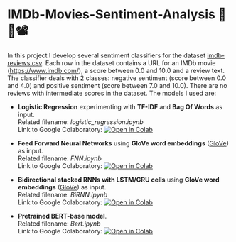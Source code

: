 # IMDb-Movies-Sentiment-Analysis 🍿👀📽
In this project I develop several sentiment classifiers for the dataset 
[imdb-reviews.csv](https://drive.google.com/file/d/16TrTTwS0KTnqPFHC6TQm0ZGCHn5biA7E/view?usp=share_link). Each row in the dataset contains a URL for an IMDb movie (https://www.imdb.com/), a score between 0.0 and 10.0 and a review text. The classifier deals with 2 classes: negative sentiment (score between 0.0 and 4.0) and positive sentiment (score between 7.0 and 10.0). There are no reviews with intermediate scores in the dataset. The models I used are:

* **Logistic Regression** experimenting with **TF-IDF** and **Bag Of Words** as input.\
 Related filename: *logistic_regression.ipynb*\
 Link to Google Colaboratory:
 [![Open in Colab](https://colab.research.google.com/assets/colab-badge.svg)](https://colab.research.google.com/drive/192mvLxVo1RFCTUASoQ_IDjgY5w7EHVor?usp=share_link)

* **Feed Forward Neural Networks** using **GloVe word embeddings** ([GloVe](https://nlp.stanford.edu/projects/glove/)) as input.\
 Related filename: *FNN.ipynb*\
 Link to Google Colaboratory:
 [![Open in Colab](https://colab.research.google.com/assets/colab-badge.svg)](https://colab.research.google.com/drive/1qMsEBs7_Blkys8rzSmlTOHWr0J3eNDa5?authuser=2#scrollTo=fMGmxNGYMZ8G)

* **Bidirectional stacked RNNs with LSTM/GRU cells** using **GloVe word embeddings** ([GloVe](https://nlp.stanford.edu/projects/glove/)) as input.\
 Related filename: *BiRNN.ipynb*\
 Link to Google Colaboratory:
 [![Open in Colab](https://colab.research.google.com/assets/colab-badge.svg)](https://colab.research.google.com/drive/1QXNT4XbYM0DVylO2AmNzVcpRFHaNv9ay?authuser=2)

* **Pretrained BERT-base model**.\
 Related filename: *Bert.ipynb*\
 Link to Google Colaboratory:
 [![Open in Colab](https://colab.research.google.com/assets/colab-badge.svg)](https://colab.research.google.com/drive/1WhSohvmgR0CoWbZAKlSjgG0euogEd8nf?authuser=2)
